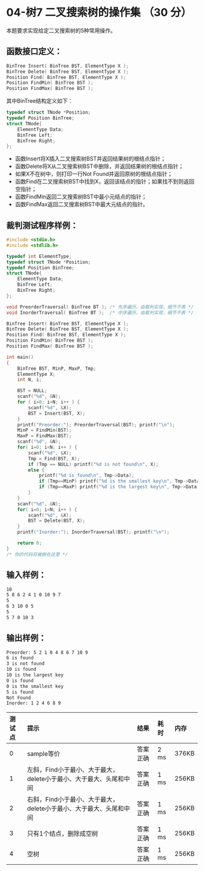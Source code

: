 04-树7 二叉搜索树的操作集 （30 分）
===

本题要求实现给定二叉搜索树的5种常用操作。

函数接口定义：
---

```C
BinTree Insert( BinTree BST, ElementType X );
BinTree Delete( BinTree BST, ElementType X );
Position Find( BinTree BST, ElementType X );
Position FindMin( BinTree BST );
Position FindMax( BinTree BST );
```

其中BinTree结构定义如下：

```C
typedef struct TNode *Position;
typedef Position BinTree;
struct TNode{
    ElementType Data;
    BinTree Left;
    BinTree Right;
};
```

* 函数Insert将X插入二叉搜索树BST并返回结果树的根结点指针；
* 函数Delete将X从二叉搜索树BST中删除，并返回结果树的根结点指针；
* 如果X不在树中，则打印一行Not Found并返回原树的根结点指针；
* 函数Find在二叉搜索树BST中找到X，返回该结点的指针；如果找不到则返回空指针；
* 函数FindMin返回二叉搜索树BST中最小元结点的指针；
* 函数FindMax返回二叉搜索树BST中最大元结点的指针。

裁判测试程序样例：
---

```C
#include <stdio.h>
#include <stdlib.h>

typedef int ElementType;
typedef struct TNode *Position;
typedef Position BinTree;
struct TNode{
    ElementType Data;
    BinTree Left;
    BinTree Right;
};

void PreorderTraversal( BinTree BT ); /* 先序遍历，由裁判实现，细节不表 */
void InorderTraversal( BinTree BT );  /* 中序遍历，由裁判实现，细节不表 */

BinTree Insert( BinTree BST, ElementType X );
BinTree Delete( BinTree BST, ElementType X );
Position Find( BinTree BST, ElementType X );
Position FindMin( BinTree BST );
Position FindMax( BinTree BST );

int main()
{
    BinTree BST, MinP, MaxP, Tmp;
    ElementType X;
    int N, i;

    BST = NULL;
    scanf("%d", &N);
    for ( i=0; i<N; i++ ) {
        scanf("%d", &X);
        BST = Insert(BST, X);
    }
    printf("Preorder:"); PreorderTraversal(BST); printf("\n");
    MinP = FindMin(BST);
    MaxP = FindMax(BST);
    scanf("%d", &N);
    for( i=0; i<N; i++ ) {
        scanf("%d", &X);
        Tmp = Find(BST, X);
        if (Tmp == NULL) printf("%d is not found\n", X);
        else {
            printf("%d is found\n", Tmp->Data);
            if (Tmp==MinP) printf("%d is the smallest key\n", Tmp->Data);
            if (Tmp==MaxP) printf("%d is the largest key\n", Tmp->Data);
        }
    }
    scanf("%d", &N);
    for( i=0; i<N; i++ ) {
        scanf("%d", &X);
        BST = Delete(BST, X);
    }
    printf("Inorder:"); InorderTraversal(BST); printf("\n");

    return 0;
}
/* 你的代码将被嵌在这里 */
```

输入样例：
---

```bash
10
5 8 6 2 4 1 0 10 9 7
5
6 3 10 0 5
5
5 7 0 10 3
```

输出样例：
---

```bash
Preorder: 5 2 1 0 4 8 6 7 10 9
6 is found
3 is not found
10 is found
10 is the largest key
0 is found
0 is the smallest key
5 is found
Not Found
Inorder: 1 2 4 6 8 9
```

|测试点|提示|结果|耗时|内存|
|:---|:---|:---|:---|:---|
0|sample等价|答案正确|2 ms|376KB
1|左斜，Find小于最小、大于最大，delete小于最小、大于最大、头尾和中间|答案正确|1 ms|256KB
2|右斜，Find小于最小、大于最大，delete小于最小、大于最大、头尾和中间|答案正确|1 ms|256KB
3|只有1个结点，删除成空树|答案正确|1 ms|256KB
4|空树|答案正确|1 ms|256KB